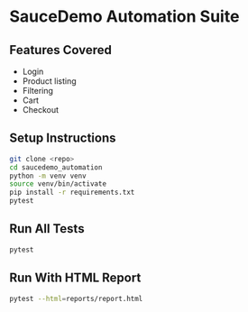 # SauceDemo Automation Suite

## Features Covered
- Login
- Product listing
- Filtering
- Cart
- Checkout

## Setup Instructions
```bash
git clone <repo>
cd saucedemo_automation
python -m venv venv
source venv/bin/activate
pip install -r requirements.txt
pytest
```

## Run All Tests
```bash
pytest
```

## Run With HTML Report
```bash
pytest --html=reports/report.html
```
